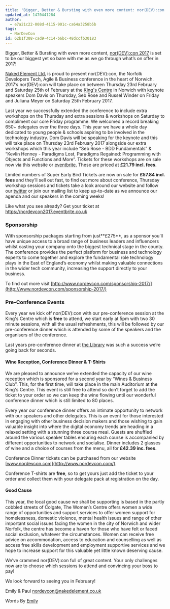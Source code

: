 ```yaml
---
title: 'Bigger, Better & Bursting with even more content: nor(DEV):con 2017!'
updated_at: 1470441284
author:
  - e7a21c22-008d-4115-901c-ca64a3258b5b
tags:
  - NorDevCon
id: 62b1f308-cad9-4c14-b6bc-48dccfb30183
---
```

Bigger, Better & Bursting with even more content, [nor(DEV):con 2017](https://nordevcon.com/) is set to be our biggest yet so bare with me as we go through what’s on offer in 2017!

[Naked Element Ltd.](https://www.nakedelement.co.uk/) is proud to present nor(DEV):con, the Norfolk Developers Tech, Agile & Business conference in the heart of Norwich. 2017’s nor(DEV):con will take place on between Thursday 23rd February and Saturday 25th of February at the [King's Centre](https://www.kings-centre.com/) in Norwich with keynote speakers Dom Davis on Thursday, Seb Rose and Russel Winder on Friday and Juliana Meyer on Saturday 25th February 2017.

Last year we successfully extended the conference to include extra workshops on the Thursday and extra sessions & workshops on Saturday to compliment our core Friday programme. We welcomed a record breaking 650+ delegates over the three days. This year we have a whole day dedicated to young people & schools aspiring to be involved in the technology industry. Dom Davis will be speaking for the keynote and this will take place on Thursday 23rd February 2017 alongside our extra workshops which this year include “Seb Rose - BDD Fundamentals” & “Kevlin Henney - Paradigms Lost, Paradigms Regained: Programming with Objects and Functions and More”. Tickets for these workshops are on sale now via this website or [eventbrite.](https://nordevcon2017.eventbrite.co.uk) These are priced at **£21.79 incl. fees.**

Limited numbers of Super Early Bird Tickets are now on sale for **£57.84 incl. fees** and they’ll sell out fast, to find out more about conference, Thursday workshop sessions and tickets take a look around our website and follow our [twitter](https://twitter.com/NorfolkDev) or join our mailing list to keep up-to-date as we announce our agenda and our speakers in the coming weeks!

Like what you see already? Get your ticket at <https://nordevcon2017.eventbrite.co.uk>

### Sponsorship

With sponsorship packages starting from just**£275**, as a sponsor you’ll have unique access to a broad range of business leaders and influencers whilst casting your company onto the biggest technical stage in the county. The conference provides the perfect platform for business and technology experts to come together and explore the fundamental role technology plays in the East of England’s economy whilst making valuable connections in the wider tech community, increasing the support directly to your business.

To find out more visit [http://www.nordevcon.com/sponsorship-2017/](http://www.nordevcon.com/sponsorship-2017/)

### Pre-Conference Events

Every year we kick off nor(DEV):con with our pre-conference session at the King's Centre which is **free** to attend, we start early at 5pm with two 30 minute sessions, with all the usual refreshments, this will be followed by our pre-conference dinner which is attended by some of the speakers and the organisers of the conference.

Last years pre-conference dinner at [the Library](http://www.thelibraryrestaurant.co.uk/#welcome) was such a success we’re going back for seconds.

#### Wine Reception, Conference Dinner & T-Shirts

We are pleased to announce we’ve extended the capacity of our wine reception which is sponsored for a second year by “Wines & Business Club”. This, for the first time, will take place in the main Auditorium at the King's Centre. This event is still free to attend so don’t forget to add the ticket to your order so we can keep the wine flowing until our wonderful conference dinner which is still limited to 80 places.

Every year our conference dinner offers an intimate opportunity to network with our speakers and other delegates. This is an event for those interested in engaging with other business decision makers and those wishing to gain valuable insight into where the digital economy trends are heading in a relaxed setting with a stunning three course meal. Guests are shuffled around the various speaker tables ensuring each course is accompanied by different opportunities to network and socialise. Dinner includes 2 glasses of wine and a choice of courses from the menu, all for **£42.39 inc. fees.**

Conference Dinner tickets can be purchased from our website [www.nordevcon.com](http://www.nordevcon.com/).

Conference T-shirts are **free**, so to get yours just add the ticket to your order and collect them with your delegate pack at registration on the day.

#### Good Cause

This year, the local good cause we shall be supporting is based in the partly cobbled streets of Colgate, The Women’s Centre offers women a wide range of opportunities and support services to offer women support for homelessness, domestic violence, mental health issues and range of other important social issues facing the women in the city of Norwich and wider Norfolk, the centre has become a haven for those who have felt or faced social exclusion, whatever the circumstances. Women can receive free advice on accommodation, access to education and counselling as well as access free skills development and employment supportive services and we hope to increase support for this valuable yet little known deserving cause.

We’ve crammed nor(DEV):con full of great content. Your only challenges now are to choose which sessions to attend and convincing your boss to pay!

We look forward to seeing you in February!

Emily & Paul [nordevcon@nakedelement.co.uk](mailto:nordevcon@nakedelement.co.uk)

Words By [Emily](https://twitter.com/EJSiameseDream)
